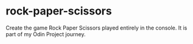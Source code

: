 # rock-paper-scissors
Create the game Rock Paper Scissors played entirely in the console.
It is part of my Odin Project journey.